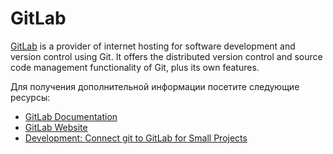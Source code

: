 # GitLab

[GitLab](https://gitlab.com) is a provider of internet hosting for software development and version control using Git. It offers the distributed version control and source code management functionality of Git, plus its own features.

Для получения дополнительной информации посетите следующие ресурсы:

- [GitLab Documentation](https://docs.gitlab.com/)
- [GitLab Website](https://gitlab.com/)
- [Development: Connect git to GitLab for Small Projects](https://thenewstack.io/development-connect-git-to-gitlab-for-small-projects/)
